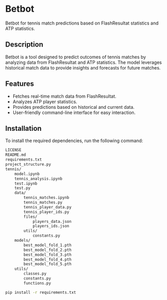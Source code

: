 # Betbot

Betbot for tennis match predictions based on FlashResultat statistics and ATP statistics.

## Description

Betbot is a tool designed to predict outcomes of tennis matches by analyzing data from FlashResultat and ATP statistics. The model leverages historical match data to provide insights and forecasts for future matches.

## Features

- Fetches real-time match data from FlashResultat.
- Analyzes ATP player statistics.
- Provides predictions based on historical and current data.
- User-friendly command-line interface for easy interaction.

## Installation

To install the required dependencies, run the following command:

```bash
LICENSE
README.md
requirements.txt
project_structure.py
tennis/
    model.ipynb
    tennis_analysis.ipynb
    test.ipynb
    test.py
    data/
        tennis_matches.ipynb
        tennis_matches.py
        tennis_player_data.py
        tennis_player_ids.py
        files/
            players_data.json
            players_ids.json
        utils/
            constants.py
    models/
        best_model_fold_1.pth
        best_model_fold_2.pth
        best_model_fold_3.pth
        best_model_fold_4.pth
        best_model_fold_5.pth
    utils/
        classes.py
        constants.py
        functions.py
```
```bash
pip install -r requirements.txt
```